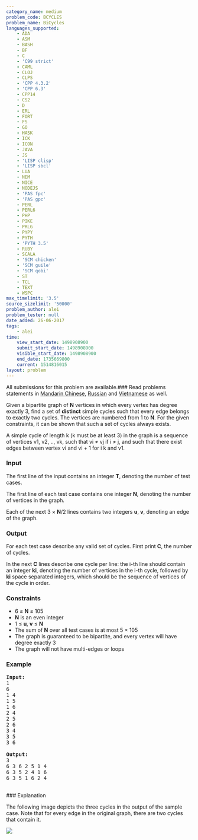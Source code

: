```yaml
---
category_name: medium
problem_code: BCYCLES
problem_name: BiCycles
languages_supported:
    - ADA
    - ASM
    - BASH
    - BF
    - C
    - 'C99 strict'
    - CAML
    - CLOJ
    - CLPS
    - 'CPP 4.3.2'
    - 'CPP 6.3'
    - CPP14
    - CS2
    - D
    - ERL
    - FORT
    - FS
    - GO
    - HASK
    - ICK
    - ICON
    - JAVA
    - JS
    - 'LISP clisp'
    - 'LISP sbcl'
    - LUA
    - NEM
    - NICE
    - NODEJS
    - 'PAS fpc'
    - 'PAS gpc'
    - PERL
    - PERL6
    - PHP
    - PIKE
    - PRLG
    - PYPY
    - PYTH
    - 'PYTH 3.5'
    - RUBY
    - SCALA
    - 'SCM chicken'
    - 'SCM guile'
    - 'SCM qobi'
    - ST
    - TCL
    - TEXT
    - WSPC
max_timelimit: '3.5'
source_sizelimit: '50000'
problem_author: alei
problem_tester: null
date_added: 26-06-2017
tags:
    - alei
time:
    view_start_date: 1498908900
    submit_start_date: 1498908900
    visible_start_date: 1498908900
    end_date: 1735669800
    current: 1514816015
layout: problem
---
```

All submissions for this problem are available.###  Read problems statements in [Mandarin Chinese](http://www.codechef.com/download/translated/SNCKFL17/mandarin/BCYCLES.pdf), [Russian](http://www.codechef.com/download/translated/SNCKFL17/russian/BCYCLES.pdf) and [Vietnamese](http://www.codechef.com/download/translated/SNCKFL17/vietnamese/BCYCLES.pdf) as well.

Given a bipartite graph of **N** vertices in which every vertex has degree exactly 3, find a set of **distinct** simple cycles such that every edge belongs to exactly two cycles. The vertices are numbered from 1 to **N**. For the given constraints, it can be shown that such a set of cycles always exists.

A simple cycle of length k (k must be at least 3) in the graph is a sequence of vertices v1, v2, .., vk, such that vi ≠ vj if i ≠ j, and such that there exist edges between vertex vi and vi + 1 for i k and v1.

### Input

The first line of the input contains an integer **T**, denoting the number of test cases.

The first line of each test case contains one integer **N**, denoting the number of vertices in the graph.

Each of the next 3 × **N**/2 lines contains two integers **u**, **v**, denoting an edge of the graph.

### Output

For each test case describe any valid set of cycles. First print **C**, the number of cycles.

In the next **C** lines describe one cycle per line: the i-th line should contain an integer **ki**, denoting the number of vertices in the i-th cycle, followed by **ki** space separated integers, which should be the sequence of vertices of the cycle in order.

### Constraints

- 6 ≤ **N** ≤ 105
- **N** is an even integer
- 1 ≤ **u**, **v** ≤ **N**
- The sum of **N** over all test cases is at most 5 × 105
- The graph is guaranteed to be bipartite, and every vertex will have degree exactly 3
- The graph will not have multi-edges or loops

### Example

<pre><b>Input:</b>
1
6
1 4
1 5
1 6
2 4
2 5
2 6
3 4
3 5
3 6

<b>Output:</b>
3
6 3 6 2 5 1 4
6 3 5 2 4 1 6
6 3 5 1 6 2 4

</pre>### Explanation
The following image depicts the three cycles in the output of the sample case. Note that for every edge in the original graph, there are two cycles that contain it.

![](https://codechef_shared.s3.amazonaws.com/download/upload/SNCKFL17/1.png)

